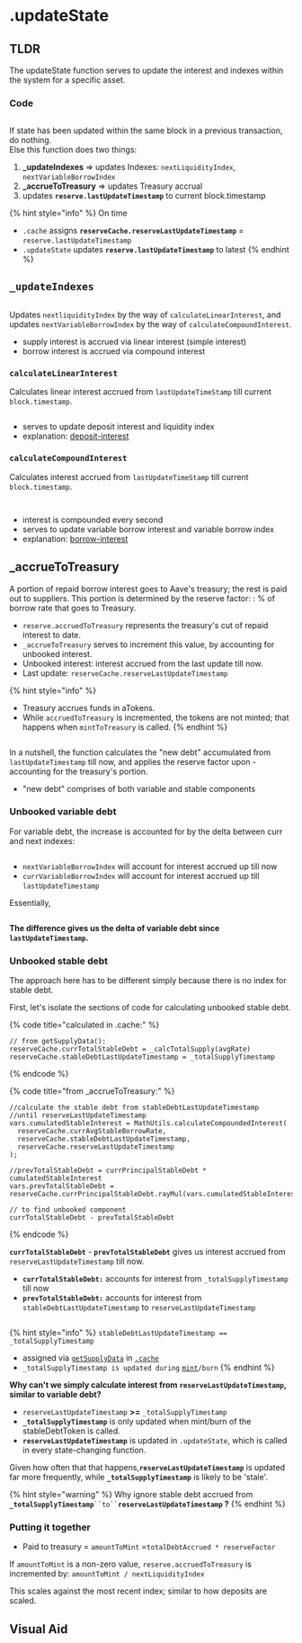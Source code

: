 # .updateState

## TLDR

The updateState function serves to update the interest and indexes within the system for a specific asset.

### Code

<figure><img src="../../.gitbook/assets/image (126).png" alt=""><figcaption></figcaption></figure>

If state has been updated within the same block in a previous transaction, do nothing. \
Else this function does two things:

1. **\_updateIndexes** => updates Indexes: `nextLiquidityIndex`, `nextVariableBorrowIndex`
2. **\_accrueToTreasury** => updates Treasury accrual&#x20;
3. updates **`reserve.lastUpdateTimestamp`** to current block.timestamp

{% hint style="info" %}
On time

* `.cache` assigns **`reserveCache.reserveLastUpdateTimestamp`** = `reserve.lastUpdateTimestamp`
* `.updateState` updates **`reserve.lastUpdateTimestamp`** to latest
{% endhint %}

## &#x20;`_updateIndexes`&#x20;

<figure><img src="../../.gitbook/assets/image (130).png" alt=""><figcaption></figcaption></figure>

Updates `nextliquidityIndex` by the way of `calculateLinearInterest`, and updates `nextVariableBorrowIndex` by the way of `calculateCompoundInterest`.

* supply interest is accrued via linear interest (simple interest)
* borrow interest is accrued via compound interest&#x20;

### `calculateLinearInterest`

Calculates linear interest accrued from `lastUpdateTimeStamp` till current `block.timestamp`.

<figure><img src="../../.gitbook/assets/image (57).png" alt=""><figcaption></figcaption></figure>

* serves to update deposit interest and liquidity index
* explanation: [deposit-interest](../../deposit-and-borrow-interest.md#deposit-interest)

### `calculateCompoundInterest`

Calculates interest accrued from `lastUpdateTimeStamp` till current `block.timestamp`.&#x20;

<figure><img src="../../.gitbook/assets/image (5) (1) (1) (1).png" alt=""><figcaption></figcaption></figure>

<figure><img src="../../.gitbook/assets/image (38).png" alt=""><figcaption></figcaption></figure>

* interest is compounded every second&#x20;
* serves to update variable borrow interest and variable borrow index
* explanation: [borrow-interest](../../deposit-and-borrow-interest.md#borrow-interest)

## **\_accrueToTreasury**&#x20;

A portion of repaid borrow interest goes to Aave's treasury; the rest is paid out to suppliers. This portion is determined by the reserve factor: : % of borrow rate that goes to Treasury.

* `reserve.accruedToTreasury` represents the treasury's cut of repaid interest to date.
* `_accrueToTreasury` serves to increment this value, by accounting for unbooked interest.
* Unbooked interest: interest accrued from the last update till now.
* Last update: `reserveCache.reserveLastUpdateTimestamp`&#x20;

{% hint style="info" %}
* Treasury accrues funds in aTokens.
* While `accruedToTreasury` is incremented, the tokens are not minted; that happens when `mintToTreasury` is called.
{% endhint %}

<figure><img src="../../.gitbook/assets/image (123).png" alt=""><figcaption></figcaption></figure>

In a nutshell, the function calculates the "new debt" accumulated from `lastUpdateTimestamp`  till now, and applies the reserve factor upon - accounting for the treasury's portion.&#x20;

* "new debt" comprises of both variable and stable components&#x20;

### Unbooked variable debt&#x20;

For variable debt, the increase is accounted for by the delta between curr and next indexes:

<figure><img src="../../.gitbook/assets/image (79).png" alt=""><figcaption></figcaption></figure>

* `nextVariableBorrowIndex` will account for interest accrued up till now
* `currVariableBorrowIndex` will account for interest accrued up till `lastUpdateTimestamp` &#x20;

Essentially,

<figure><img src="../../.gitbook/assets/image (107).png" alt=""><figcaption></figcaption></figure>

**The difference gives us the delta of variable debt since `lastUpdateTimestamp`.**

### Unbooked stable debt&#x20;

The approach here has to be different simply because there is no index for stable debt.

First, let's isolate the sections of code for calculating unbooked stable debt.&#x20;

{% code title="calculated in .cache:" %}
```solidity
// from getSupplyData():
reserveCache.currTotalStableDebt = _calcTotalSupply(avgRate)
reserveCache.stableDebtLastUpdateTimestamp = _totalSupplyTimestamp
```
{% endcode %}

{% code title="from _accrueToTreasury:" %}
```solidity
//calculate the stable debt from stableDebtLastUpdateTimestamp 
//until reserveLastUpdateTimestamp
vars.cumulatedStableInterest = MathUtils.calculateCompoundedInterest(
  reserveCache.currAvgStableBorrowRate,
  reserveCache.stableDebtLastUpdateTimestamp,
  reserveCache.reserveLastUpdateTimestamp
);

//prevTotalStableDebt = currPrincipalStableDebt * cumulatedStableInterest
vars.prevTotalStableDebt = 
reserveCache.currPrincipalStableDebt.rayMul(vars.cumulatedStableInterest);

// to find unbooked component
currTotalStableDebt - prevTotalStableDebt
```
{% endcode %}

**`currTotalStableDebt`** - **`prevTotalStableDebt`** gives us interest accrued from `reserveLastUpdateTimestamp` till now.

* **`currTotalStableDebt:`** accounts for interest from `_totalSupplyTimestamp` till now
* **`prevTotalStableDebt:`** accounts for interest from `stableDebtLastUpdateTimestamp` to `reserveLastUpdateTimestamp`

<figure><img src="../../.gitbook/assets/image (8).png" alt=""><figcaption></figcaption></figure>

{% hint style="info" %}
`stableDebtLastUpdateTimestamp == _totalSupplyTimestamp`

* assigned via [`getSupplyData`](../../contracts/stabledebttoken/#getsupplydata) in [`.cache`](.cache.md)
* `_totalSupplyTimestamp is updated during` [`mint`](../../contracts/stabledebttoken/#mint)`/burn`
{% endhint %}

**Why can't we simply calculate interest from `reserveLastUpdateTimestamp`, similar to variable debt?**

* `reserveLastUpdateTimestamp` **>=** `_totalSupplyTimestamp`
* **`_totalSupplyTimestamp`** is only updated when mint/burn of the stableDebtToken is called.&#x20;
* **`reserveLastUpdateTimestamp`** is updated in `.updateState`, which is called in every state-changing function.

Given how often that that happens,**`reserveLastUpdateTimestamp`** is updated far more frequently, while **`_totalSupplyTimestamp`** is likely to be 'stale'.&#x20;

{% hint style="warning" %}
Why ignore stable debt accrued from **`_totalSupplyTimestamp`**` ``to`` `**`reserveLastUpdateTimestamp` ?**
{% endhint %}

### **Putting it together**&#x20;

* Paid to treasury = `amountToMint` =`totalDebtAccrued * reserveFactor`

If `amountToMint` is a non-zero value, `reserve.accruedToTreasury` is incremented by: `amountToMint / nextLiquidityIndex`&#x20;

This scales against the most recent index; similar to how deposits are scaled.

## Visual Aid

<img src="../../.gitbook/assets/file.excalidraw (4).svg" alt="" class="gitbook-drawing">
